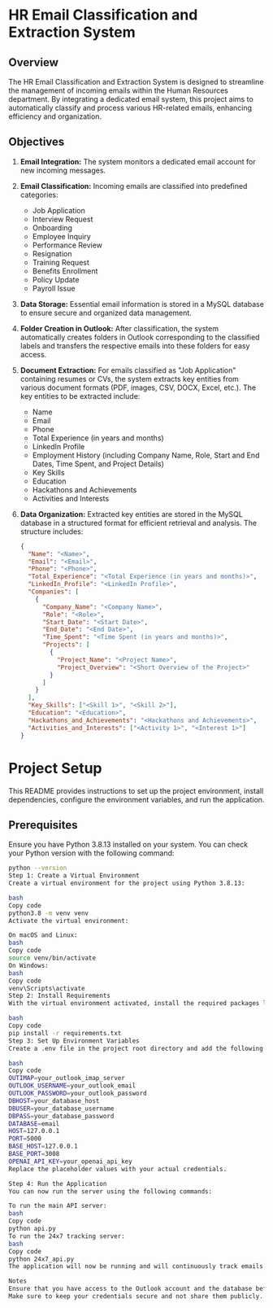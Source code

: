 # HR Email Classification and Extraction System

## Overview
The HR Email Classification and Extraction System is designed to streamline the management of incoming emails within the Human Resources department. By integrating a dedicated email system, this project aims to automatically classify and process various HR-related emails, enhancing efficiency and organization.

## Objectives
1. **Email Integration:** The system monitors a dedicated email account for new incoming messages.
2. **Email Classification:** Incoming emails are classified into predefined categories:
   - Job Application
   - Interview Request
   - Onboarding
   - Employee Inquiry
   - Performance Review
   - Resignation
   - Training Request
   - Benefits Enrollment
   - Policy Update
   - Payroll Issue

3. **Data Storage:** Essential email information is stored in a MySQL database to ensure secure and organized data management.

4. **Folder Creation in Outlook:** After classification, the system automatically creates folders in Outlook corresponding to the classified labels and transfers the respective emails into these folders for easy access.

5. **Document Extraction:** For emails classified as "Job Application" containing resumes or CVs, the system extracts key entities from various document formats (PDF, images, CSV, DOCX, Excel, etc.). The key entities to be extracted include:
   - Name
   - Email
   - Phone
   - Total Experience (in years and months)
   - LinkedIn Profile
   - Employment History (including Company Name, Role, Start and End Dates, Time Spent, and Project Details)
   - Key Skills
   - Education
   - Hackathons and Achievements
   - Activities and Interests

6. **Data Organization:** Extracted key entities are stored in the MySQL database in a structured format for efficient retrieval and analysis. The structure includes:

   ```json
   {
     "Name": "<Name>",
     "Email": "<Email>",
     "Phone": "<Phone>",
     "Total_Experience": "<Total Experience (in years and months)>",
     "LinkedIn_Profile": "<LinkedIn Profile>",
     "Companies": [
       {
         "Company_Name": "<Company Name>",
         "Role": "<Role>",
         "Start_Date": "<Start Date>",
         "End_Date": "<End Date>",
         "Time_Spent": "<Time Spent (in years and months)>",
         "Projects": [
           {
             "Project_Name": "<Project Name>",
             "Project_Overview": "<Short Overview of the Project>"
           }
         ]
       }
     ],
     "Key_Skills": ["<Skill 1>", "<Skill 2>"],
     "Education": "<Education>",
     "Hackathons_and_Achievements": "<Hackathons and Achievements>",
     "Activities_and_Interests": ["<Activity 1>", "<Interest 1>"]
   }


# Project Setup

This README provides instructions to set up the project environment, install dependencies, configure the environment variables, and run the application.

## Prerequisites

Ensure you have Python 3.8.13 installed on your system. You can check your Python version with the following command:

```bash
python --version
Step 1: Create a Virtual Environment
Create a virtual environment for the project using Python 3.8.13:

bash
Copy code
python3.8 -m venv venv
Activate the virtual environment:

On macOS and Linux:
bash
Copy code
source venv/bin/activate
On Windows:
bash
Copy code
venv\Scripts\activate
Step 2: Install Requirements
With the virtual environment activated, install the required packages listed in requirements.txt:

bash
Copy code
pip install -r requirements.txt
Step 3: Set Up Environment Variables
Create a .env file in the project root directory and add the following variables:

bash
Copy code
OUTIMAP=your_outlook_imap_server
OUTLOOK_USERNAME=your_outlook_email
OUTLOOK_PASSWORD=your_outlook_password
DBHOST=your_database_host
DBUSER=your_database_username
DBPASS=your_database_password
DATABASE=email
HOST=127.0.0.1
PORT=5000
BASE_HOST=127.0.0.1
BASE_PORT=3008
OPENAI_API_KEY=your_openai_api_key
Replace the placeholder values with your actual credentials.

Step 4: Run the Application
You can now run the server using the following commands:

To run the main API server:
bash
Copy code
python api.py
To run the 24x7 tracking server:
bash
Copy code
python 24x7_api.py
The application will now be running and will continuously track emails.

Notes
Ensure that you have access to the Outlook account and the database before starting the application.
Make sure to keep your credentials secure and not share them publicly.